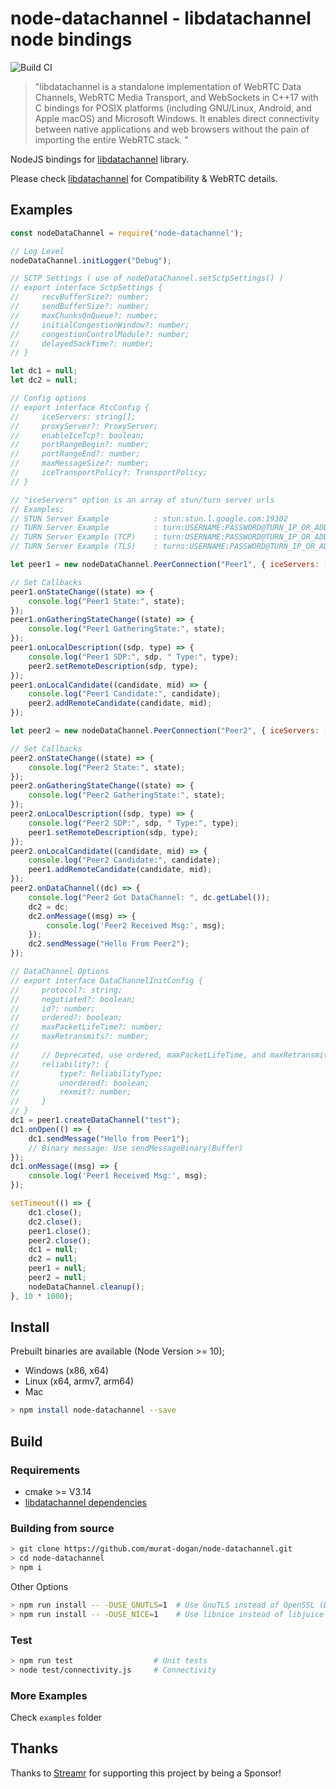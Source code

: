 # node-datachannel - libdatachannel node bindings

![Build CI](https://github.com/murat-dogan/node-datachannel/workflows/Build%20CI/badge.svg)

> "libdatachannel is a standalone implementation of WebRTC Data Channels, WebRTC Media Transport, and WebSockets in C++17 with C bindings for POSIX platforms (including GNU/Linux, Android, and Apple macOS) and Microsoft Windows. It enables direct connectivity between native applications and web browsers without the pain of importing the entire WebRTC stack. "

NodeJS bindings for [libdatachannel](https://github.com/paullouisageneau/libdatachannel) library.

Please check [libdatachannel](https://github.com/paullouisageneau/libdatachannel) for Compatibility & WebRTC details.

## Examples
```js
const nodeDataChannel = require('node-datachannel');

// Log Level
nodeDataChannel.initLogger("Debug");

// SCTP Settings ( use of nodeDataChannel.setSctpSettings() )
// export interface SctpSettings {
//     recvBufferSize?: number;
//     sendBufferSize?: number;
//     maxChunksOnQueue?: number;
//     initialCongestionWindow?: number;
//     congestionControlModule?: number;
//     delayedSackTime?: number;
// }

let dc1 = null;
let dc2 = null;

// Config options
// export interface RtcConfig {
//     iceServers: string[];
//     proxyServer?: ProxyServer;
//     enableIceTcp?: boolean;
//     portRangeBegin?: number;
//     portRangeEnd?: number;
//     maxMessageSize?: number;
//     iceTransportPolicy?: TransportPolicy;
// }

// "iceServers" option is an array of stun/turn server urls
// Examples;
// STUN Server Example          : stun:stun.l.google.com:19302
// TURN Server Example          : turn:USERNAME:PASSWORD@TURN_IP_OR_ADDRESS:PORT
// TURN Server Example (TCP)    : turn:USERNAME:PASSWORD@TURN_IP_OR_ADDRESS:PORT?transport=tcp
// TURN Server Example (TLS)    : turns:USERNAME:PASSWORD@TURN_IP_OR_ADDRESS:PORT

let peer1 = new nodeDataChannel.PeerConnection("Peer1", { iceServers: ["stun:stun.l.google.com:19302"] });

// Set Callbacks
peer1.onStateChange((state) => {
    console.log("Peer1 State:", state);
});
peer1.onGatheringStateChange((state) => {
    console.log("Peer1 GatheringState:", state);
});
peer1.onLocalDescription((sdp, type) => {
    console.log("Peer1 SDP:", sdp, " Type:", type);
    peer2.setRemoteDescription(sdp, type);
});
peer1.onLocalCandidate((candidate, mid) => {
    console.log("Peer1 Candidate:", candidate);
    peer2.addRemoteCandidate(candidate, mid);
});

let peer2 = new nodeDataChannel.PeerConnection("Peer2", { iceServers: ["stun:stun.l.google.com:19302"] });

// Set Callbacks
peer2.onStateChange((state) => {
    console.log("Peer2 State:", state);
});
peer2.onGatheringStateChange((state) => {
    console.log("Peer2 GatheringState:", state);
});
peer2.onLocalDescription((sdp, type) => {
    console.log("Peer2 SDP:", sdp, " Type:", type);
    peer1.setRemoteDescription(sdp, type);
});
peer2.onLocalCandidate((candidate, mid) => {
    console.log("Peer2 Candidate:", candidate);
    peer1.addRemoteCandidate(candidate, mid);
});
peer2.onDataChannel((dc) => {
    console.log("Peer2 Got DataChannel: ", dc.getLabel());
    dc2 = dc;
    dc2.onMessage((msg) => {
        console.log('Peer2 Received Msg:', msg);
    });
    dc2.sendMessage("Hello From Peer2");
});

// DataChannel Options
// export interface DataChannelInitConfig {
//     protocol?: string;
//     negotiated?: boolean;
//     id?: number;
//     ordered?: boolean;
//     maxPacketLifeTime?: number;
//     maxRetransmits?: number;
//
//     // Deprecated, use ordered, maxPacketLifeTime, and maxRetransmits
//     reliability?: {
//         type?: ReliabilityType;
//         unordered?: boolean;
//         rexmit?: number;
//     }
// }
dc1 = peer1.createDataChannel("test");
dc1.onOpen(() => {
    dc1.sendMessage("Hello from Peer1");
    // Binary message: Use sendMessageBinary(Buffer)
});
dc1.onMessage((msg) => {
    console.log('Peer1 Received Msg:', msg);
});

setTimeout(() => {
    dc1.close();
    dc2.close();
    peer1.close();
    peer2.close();
    dc1 = null;
    dc2 = null;
    peer1 = null;
    peer2 = null;
    nodeDataChannel.cleanup();
}, 10 * 1000);
```
## Install

Prebuilt binaries are available (Node Version >= 10);
* Windows (x86, x64)
* Linux (x64, armv7, arm64)
* Mac

```sh
> npm install node-datachannel --save
```

## Build

### Requirements
* cmake >= V3.14
* [libdatachannel dependencies](https://github.com/paullouisageneau/libdatachannel/blob/master/README.md#dependencies)

### Building from source

```sh
> git clone https://github.com/murat-dogan/node-datachannel.git
> cd node-datachannel
> npm i
```

Other Options
```sh
> npm run install -- -DUSE_GNUTLS=1  # Use GnuTLS instead of OpenSSL (Default False)
> npm run install -- -DUSE_NICE=1    # Use libnice instead of libjuice (Default False)
```

### Test
```sh
> npm run test                  # Unit tests
> node test/connectivity.js     # Connectivity
```

### More Examples

Check `examples` folder

## Thanks


Thanks to [Streamr](https://streamr.network/) for supporting this project by being a Sponsor!

